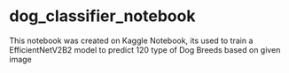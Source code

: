 # dog_classifier_notebook
This notebook was created on Kaggle Notebook, its used to train a  EfficientNetV2B2 model to predict 120 type of Dog Breeds based on given image
